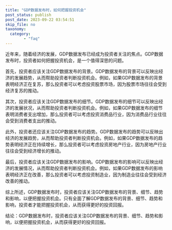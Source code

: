 ```yaml
---
title: "GDP数据发布时，如何把握投资机会"
post_status: publish
post_date: 2023-09-22 03:54:51
skip_file: no
taxonomy:
  category:
        - "faq"
---
```


近年来，随着经济的发展，GDP数据发布已经成为投资者关注的焦点。GDP数据发布时，投资者如何把握投资机会，是一个值得深思的问题。

首先，投资者应该关注GDP数据发布的背景。GDP数据发布的背景可以反映出经济的发展趋势，从而帮助投资者判断投资机会。例如，如果GDP数据发布的背景表明经济正在复苏，那么投资者可以考虑投资股票市场，因为股票市场往往会受到经济复苏的推动。

其次，投资者应该关注GDP数据发布的细节。GDP数据发布的细节可以反映出经济的发展状况，从而帮助投资者判断投资机会。例如，如果GDP数据发布的细节表明消费者支出增加，那么投资者可以考虑投资消费品行业，因为消费品行业往往会受到消费者支出的推动。

此外，投资者还应该关注GDP数据发布的趋势。GDP数据发布的趋势可以反映出经济的发展趋势，从而帮助投资者判断投资机会。例如，如果GDP数据发布的趋势表明经济正在持续增长，那么投资者可以考虑投资房地产行业，因为房地产行业往往会受到经济增长的推动。

最后，投资者应该关注GDP数据发布的影响。GDP数据发布的影响可以反映出经济的发展情况，从而帮助投资者判断投资机会。例如，如果GDP数据发布的影响表明经济正在改善，那么投资者可以考虑投资制造业，因为制造业往往会受到经济改善的推动。

综上所述，GDP数据发布时，投资者应该关注GDP数据发布的背景、细节、趋势和影响，以便把握投资机会。只有全面了解GDP数据发布的背景、细节、趋势和影响，投资者才能把握投资机会，从而获得更好的投资回报。

结论：GDP数据发布时，投资者应该关注GDP数据发布的背景、细节、趋势和影响，以便把握投资机会，从而获得更好的投资回报。
